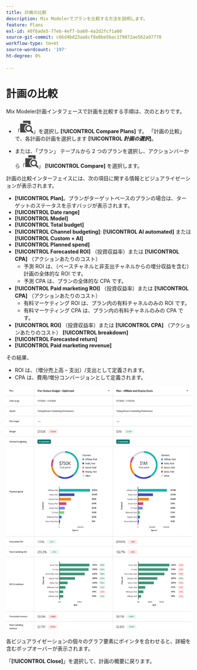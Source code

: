 ```yaml
---
title: 計画の比較
description: Mix Modelerでプランを比較する方法を説明します。
feature: Plans
exl-id: 40f6ade5-77eb-4ef7-ba60-4a2d2fcf1a60
source-git-commit: c66d4bd23aa6cf8e0be5bac179072ae562a97770
workflow-type: tm+mt
source-wordcount: '197'
ht-degree: 0%

---
```


# 計画の比較

Mix Modeler計画インタフェースで計画を比較する手順は、次のとおりです。

* 「![&#x200B; 比較 &#x200B;](/help/assets/icons/Compare.svg)」を選択し **[!UICONTROL Compare Plans]** す。 「計画の比較」で、各計画の計画を選択します **[!UICONTROL _計画の選択_]**。

* または、「プラン」 テーブルから 2 つのプランを選択し、アクションバーから「![&#x200B; 比較 &#x200B;](/help/assets/icons/Compare.svg)」 **[!UICONTROL Compare]** を選択します。

計画の比較インターフェイスには、次の項目に関する情報とビジュアライゼーションが表示されます。

* **[!UICONTROL Plan]**。プランがターゲットベースのプランの場合は、ターゲットのステータスを示すバッジが表示されます。
* **[!UICONTROL Date range]**
* **[!UICONTROL Model]**
* **[!UICONTROL Total budget]**
* **[!UICONTROL Channel budgeting]**: **[!UICONTROL AI automated]** または **[!UICONTROL Custom + AI]**
* **[!UICONTROL Planned spend]**
* **[!UICONTROL Forecasted ROI]** （投資収益率）または **[!UICONTROL CPA]** （アクションあたりのコスト）
   * 予測 ROI は、（ベースチャネルと非支出チャネルからの増分収益を含む）計画の全体的な ROI です。
   * 予測 CPA は、プランの全体的な CPA です。
* **[!UICONTROL Paid marketing ROI]** （投資収益率）または **[!UICONTROL CPA]** （アクションあたりのコスト）
   * 有料マーケティング ROI は、プラン内の有料チャネルのみの ROI です。
   * 有料マーケティング CPA は、プラン内の有料チャネルのみの CPA です。
* **[!UICONTROL ROI]** （投資収益率）または **[!UICONTROL CPA]** （アクションあたりのコスト） **[!UICONTROL breakdown]**
* **[!UICONTROL Forecasted return]**
* **[!UICONTROL Paid marketing revenue]**

その結果、

* ROI は、（増分売上高 – 支出）/支出として定義されます。
* CPA は、費用/増分コンバージョンとして定義されます。


![&#x200B; 計画の比較 &#x200B;](/help/assets/compare-plans.png)

各ビジュアライゼーションの個々のグラフ要素にポインタを合わせると、詳細を含むポップオーバーが表示されます。

「**[!UICONTROL Close]**」を選択して、計画の概要に戻ります。
